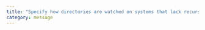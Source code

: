 ```yaml
---
title: "Specify how directories are watched on systems that lack recursive file-watching functionality."
category: message
---
```

